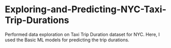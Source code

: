 # Exploring-and-Predicting-NYC-Taxi-Trip-Durations
Performed data exploration on Taxi Trip Duration dataset for NYC. Here, I used the Basic ML models for predicting the trip durations.
